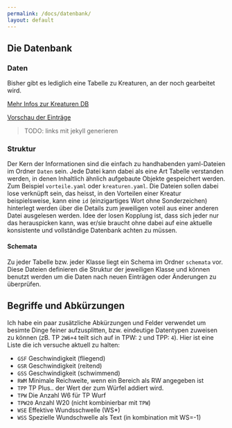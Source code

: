 ```yaml
---
permalink: /docs/datenbank/
layout: default
---
```


## Die Datenbank
### Daten

Bisher gibt es lediglich eine Tabelle zu Kreaturen, an der noch gearbeitet wird. 

[Mehr Infos zur Kreaturen DB](/docs/db/kreaturen)

[Vorschau der Einträge](/db/kreaturen)

> TODO: links mit jekyll generieren


### Struktur
Der Kern der Informationen sind die einfach zu handhabenden yaml-Dateien im Ordner `Daten` sein. Jede Datei kann dabei als eine Art Tabelle verstanden werden, in denen Inhaltlich ähnlich aufgebaute Objekte gespeichert werden. Zum Beispiel `vorteile.yaml` oder `kreaturen.yaml`. Die Dateien sollen dabei lose verknüpft sein, das heisst, in den Vorteilen einer Kreatur beispielsweise, kann eine `id` (einzigartiges Wort ohne Sonderzeichen) hinterlegt werden über die Details zum jeweiligen voteil aus einer anderen Datei ausgelesen werden. Idee der losen Kopplung ist, dass sich jeder nur das herauspicken kann, was er/sie braucht ohne dabei auf eine aktuelle konsistente und vollständige Datenbank achten zu müssen. 


#### Schemata
Zu jeder Tabelle bzw. jeder Klasse liegt ein Schema im Ordner `schemata` vor. Diese Dateien definieren die Struktur der jeweiligen Klasse und können benutzt werden um die Daten nach neuen Einträgen oder Änderungen zu überprüfen. 


## Begriffe und Abkürzungen
Ich habe ein paar zusätzliche Abkürzungen und Felder verwendet um besimte Dinge feiner aufzusplitten, bzw. eindeutige Datentypen zuweisen zu können (zB. TP `2W6+4` teilt sich auf in TPW: `2` und TPP: `4`). Hier ist eine Liste die ich versuche aktuell zu halten:

* `GSF` Geschwindigkeit (fliegend)
* `GSR` Geschwindigkeit (reitend)
* `GSS` Geschwindigkeit (schwimmend)
* `RWM` Minimale Reichweite, wenn ein Bereich als RW angegeben ist
* `TPP` TP Plus.. der Wert der zum Würfel addiert wird.
* `TPW` Die Anzahl W6 für TP Wurf
* `TPW20` Anzahl W20 (nicht kombinierbar mit `TPW`)
* `WSE` Effektive Wundsschwelle (WS*)
* `WSS` Spezielle Wundschwelle als Text (in kombination mit WS=-1)